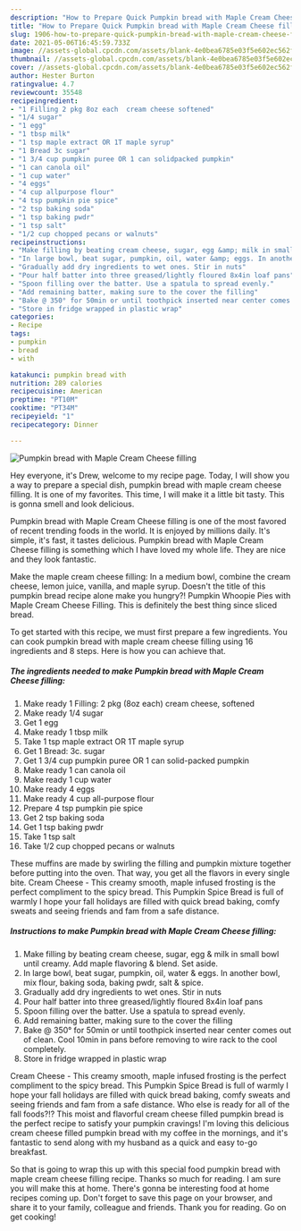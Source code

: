 ```yaml
---
description: "How to Prepare Quick Pumpkin bread with Maple Cream Cheese filling"
title: "How to Prepare Quick Pumpkin bread with Maple Cream Cheese filling"
slug: 1906-how-to-prepare-quick-pumpkin-bread-with-maple-cream-cheese-filling
date: 2021-05-06T16:45:59.733Z
image: //assets-global.cpcdn.com/assets/blank-4e0bea6785e03f5e602ec562f230caae08da540cada707380b4fe1bbebba43da.png
thumbnail: //assets-global.cpcdn.com/assets/blank-4e0bea6785e03f5e602ec562f230caae08da540cada707380b4fe1bbebba43da.png
cover: //assets-global.cpcdn.com/assets/blank-4e0bea6785e03f5e602ec562f230caae08da540cada707380b4fe1bbebba43da.png
author: Hester Burton
ratingvalue: 4.7
reviewcount: 35548
recipeingredient:
- "1 Filling 2 pkg 8oz each  cream cheese softened"
- "1/4 sugar"
- "1 egg"
- "1 tbsp milk"
- "1 tsp maple extract OR 1T maple syrup"
- "1 Bread 3c sugar"
- "1 3/4 cup pumpkin puree OR 1 can solidpacked pumpkin"
- "1 can canola oil"
- "1 cup water"
- "4 eggs"
- "4 cup allpurpose flour"
- "4 tsp pumpkin pie spice"
- "2 tsp baking soda"
- "1 tsp baking pwdr"
- "1 tsp salt"
- "1/2 cup chopped pecans or walnuts"
recipeinstructions:
- "Make filling by beating cream cheese, sugar, egg &amp; milk in small bowl until creamy.  Add maple flavoring &amp; blend.  Set aside."
- "In large bowl, beat sugar, pumpkin, oil, water &amp; eggs. In another bowl, mix flour,  baking soda,  baking pwdr, salt &amp; spice."
- "Gradually add dry ingredients to wet ones. Stir in nuts"
- "Pour half batter into three greased/lightly floured 8x4in loaf pans"
- "Spoon filling over the batter. Use a spatula to spread evenly."
- "Add remaining batter, making sure to the cover the filling"
- "Bake @ 350° for 50min or until toothpick inserted near center comes out of clean. Cool 10min in pans before removing to wire rack to the cool completely."
- "Store in fridge wrapped in plastic wrap"
categories:
- Recipe
tags:
- pumpkin
- bread
- with

katakunci: pumpkin bread with 
nutrition: 289 calories
recipecuisine: American
preptime: "PT10M"
cooktime: "PT34M"
recipeyield: "1"
recipecategory: Dinner

---
```



![Pumpkin bread with Maple Cream Cheese filling](//assets-global.cpcdn.com/assets/blank-4e0bea6785e03f5e602ec562f230caae08da540cada707380b4fe1bbebba43da.png)

Hey everyone, it's Drew, welcome to my recipe page. Today, I will show you a way to prepare a special dish, pumpkin bread with maple cream cheese filling. It is one of my favorites. This time, I will make it a little bit tasty. This is gonna smell and look delicious.

Pumpkin bread with Maple Cream Cheese filling is one of the most favored of recent trending foods in the world. It is enjoyed by millions daily. It's simple, it's fast, it tastes delicious. Pumpkin bread with Maple Cream Cheese filling is something which I have loved my whole life. They are nice and they look fantastic.

Make the maple cream cheese filling: In a medium bowl, combine the cream cheese, lemon juice, vanilla, and maple syrup. Doesn&#39;t the title of this pumpkin bread recipe alone make you hungry?! Pumpkin Whoopie Pies with Maple Cream Cheese Filling. This is definitely the best thing since sliced bread.


To get started with this recipe, we must first prepare a few ingredients. You can cook pumpkin bread with maple cream cheese filling using 16 ingredients and 8 steps. Here is how you can achieve that.

<!--inarticleads1-->

##### The ingredients needed to make Pumpkin bread with Maple Cream Cheese filling:

1. Make ready 1 Filling: 2 pkg (8oz each)  cream cheese, softened
1. Make ready 1/4 sugar
1. Get 1 egg
1. Make ready 1 tbsp milk
1. Take 1 tsp maple extract OR 1T maple syrup
1. Get 1 Bread: 3c. sugar
1. Get 1 3/4 cup pumpkin puree OR 1 can solid-packed pumpkin
1. Make ready 1 can canola oil
1. Make ready 1 cup water
1. Make ready 4 eggs
1. Make ready 4 cup all-purpose flour
1. Prepare 4 tsp pumpkin pie spice
1. Get 2 tsp baking soda
1. Get 1 tsp baking pwdr
1. Take 1 tsp salt
1. Take 1/2 cup chopped pecans or walnuts


These muffins are made by swirling the filling and pumpkin mixture together before putting into the oven. That way, you get all the flavors in every single bite. Cream Cheese - This creamy smooth, maple infused frosting is the perfect compliment to the spicy bread. This Pumpkin Spice Bread is full of warmly I hope your fall holidays are filled with quick bread baking, comfy sweats and seeing friends and fam from a safe distance. 

<!--inarticleads2-->

##### Instructions to make Pumpkin bread with Maple Cream Cheese filling:

1. Make filling by beating cream cheese, sugar, egg &amp; milk in small bowl until creamy.  Add maple flavoring &amp; blend.  Set aside.
1. In large bowl, beat sugar, pumpkin, oil, water &amp; eggs. In another bowl, mix flour,  baking soda,  baking pwdr, salt &amp; spice.
1. Gradually add dry ingredients to wet ones. Stir in nuts
1. Pour half batter into three greased/lightly floured 8x4in loaf pans
1. Spoon filling over the batter. Use a spatula to spread evenly.
1. Add remaining batter, making sure to the cover the filling
1. Bake @ 350° for 50min or until toothpick inserted near center comes out of clean. Cool 10min in pans before removing to wire rack to the cool completely.
1. Store in fridge wrapped in plastic wrap


Cream Cheese - This creamy smooth, maple infused frosting is the perfect compliment to the spicy bread. This Pumpkin Spice Bread is full of warmly I hope your fall holidays are filled with quick bread baking, comfy sweats and seeing friends and fam from a safe distance. Who else is ready for all of the fall foods?!? This moist and flavorful cream cheese filled pumpkin bread is the perfect recipe to satisfy your pumpkin cravings! I&#39;m loving this delicious cream cheese filled pumpkin bread with my coffee in the mornings, and it&#39;s fantastic to send along with my husband as a quick and easy to-go breakfast. 

So that is going to wrap this up with this special food pumpkin bread with maple cream cheese filling recipe. Thanks so much for reading. I am sure you will make this at home. There's gonna be interesting food at home recipes coming up. Don't forget to save this page on your browser, and share it to your family, colleague and friends. Thank you for reading. Go on get cooking!
